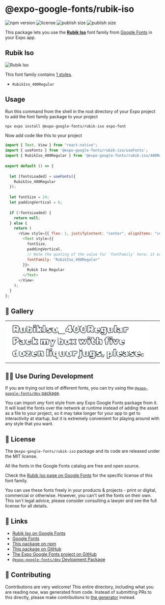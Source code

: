 # @expo-google-fonts/rubik-iso

![npm version](https://flat.badgen.net/npm/v/@expo-google-fonts/rubik-iso)
![license](https://flat.badgen.net/github/license/expo/google-fonts)
![publish size](https://flat.badgen.net/packagephobia/install/@expo-google-fonts/rubik-iso)
![publish size](https://flat.badgen.net/packagephobia/publish/@expo-google-fonts/rubik-iso)

This package lets you use the [**Rubik Iso**](https://fonts.google.com/specimen/Rubik+Iso) font family from [Google Fonts](https://fonts.google.com/) in your Expo app.

## Rubik Iso

![Rubik Iso](./font-family.png)

This font family contains [1 styles](#-gallery).

- `RubikIso_400Regular`

## Usage

Run this command from the shell in the root directory of your Expo project to add the font family package to your project

```sh
npx expo install @expo-google-fonts/rubik-iso expo-font
```

Now add code like this to your project

```js
import { Text, View } from "react-native";
import { useFonts } from '@expo-google-fonts/rubik-iso/useFonts';
import { RubikIso_400Regular } from '@expo-google-fonts/rubik-iso/400Regular';

export default () => {

  let [fontsLoaded] = useFonts({
    RubikIso_400Regular
  });

  let fontSize = 24;
  let paddingVertical = 6;

  if (!fontsLoaded) {
    return null;
  } else {
    return (
      <View style={{ flex: 1, justifyContent: "center", alignItems: "center" }}>
        <Text style={{
          fontSize,
          paddingVertical,
          // Note the quoting of the value for `fontFamily` here; it expects a string!
          fontFamily: "RubikIso_400Regular"
        }}>
          Rubik Iso Regular
        </Text>
      </View>
    );
  }
};
```

## 🔡 Gallery


||||
|-|-|-|
|![RubikIso_400Regular](./400Regular/RubikIso_400Regular.ttf.png)||||


## 👩‍💻 Use During Development

If you are trying out lots of different fonts, you can try using the [`@expo-google-fonts/dev` package](https://github.com/expo/google-fonts/tree/master/font-packages/dev#readme).

You can import _any_ font style from any Expo Google Fonts package from it. It will load the fonts over the network at runtime instead of adding the asset as a file to your project, so it may take longer for your app to get to interactivity at startup, but it is extremely convenient for playing around with any style that you want.


## 📖 License

The `@expo-google-fonts/rubik-iso` package and its code are released under the MIT license.

All the fonts in the Google Fonts catalog are free and open source.

Check the [Rubik Iso page on Google Fonts](https://fonts.google.com/specimen/Rubik+Iso) for the specific license of this font family.

You can use these fonts freely in your products & projects - print or digital, commercial or otherwise. However, you can't sell the fonts on their own. This isn't legal advice, please consider consulting a lawyer and see the full license for all details.

## 🔗 Links

- [Rubik Iso on Google Fonts](https://fonts.google.com/specimen/Rubik+Iso)
- [Google Fonts](https://fonts.google.com/)
- [This package on npm](https://www.npmjs.com/package/@expo-google-fonts/rubik-iso)
- [This package on GitHub](https://github.com/expo/google-fonts/tree/master/font-packages/rubik-iso)
- [The Expo Google Fonts project on GitHub](https://github.com/expo/google-fonts)
- [`@expo-google-fonts/dev` Devlopment Package](https://github.com/expo/google-fonts/tree/master/font-packages/dev)

## 🤝 Contributing

Contributions are very welcome! This entire directory, including what you are reading now, was generated from code. Instead of submitting PRs to this directly, please make contributions to [the generator](https://github.com/expo/google-fonts/tree/master/packages/generator) instead.
